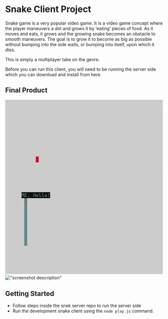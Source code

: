 # Snake Client Project

Snake game is a very popular video game. It is a video game concept where the player maneuvers a dot and grows it by ‘eating’ pieces of food. As it moves and eats, it grows and the growing snake becomes an obstacle to smooth maneuvers. The goal is to grow it to become as big as possible without bumping into the side walls, or bumping into itself, upon which it dies.

This is simply a multiplayer take on the genre.

Before you can run this client, you will need to be running the server side which you can download and install from here. 

## Final Product

!["a player called ME is playing and every time snake eats dote will grow"](./pictures/Screenshot%202023-06-14%20225516.png)
!["screenshot description"](#)


## Getting Started

- Follow steps inside the snek server repo to run the server side
- Run the development snake client using the `node play.js` command.